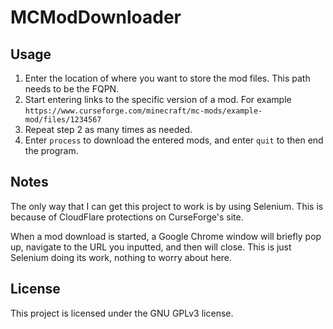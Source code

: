 # MCModDownloader

## Usage
1) Enter the location of where you want to store the mod files. This path needs to be the FQPN.
2) Start entering links to the specific version of a mod. For example `https://www.curseforge.com/minecraft/mc-mods/example-mod/files/1234567`
3) Repeat step 2 as many times as needed.
4) Enter `process` to download the entered mods, and enter `quit` to then end the program.

## Notes
The only way that I can get this project to work is by using Selenium. 
This is because of CloudFlare protections on CurseForge's site.

When a mod download is started, a Google Chrome window will briefly pop up, navigate to the URL you inputted, and then will close.
This is just Selenium doing its work, nothing to worry about here.

## License
This project is licensed under the GNU GPLv3 license.
